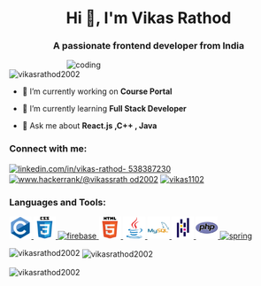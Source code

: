 
<h1 align="center">Hi 👋, I'm Vikas Rathod</h1>
<h3 align="center">A passionate frontend developer from India</h3>
 
 <img align="right" alt="coding" width="400" src="C:\Users\Vishi\Downloads\WhatsApp Image 2023-10-03 at 1.46.13 PM.jpeg">

<p align="left"> <img src="https://komarev.com/ghpvc/?username=vikasrathod2002&label=Profile%20views&color=0e75b6&style=flat" alt="vikasrathod2002" /> </p>

- 🔭 I’m currently working on **Course Portal**

- 🌱 I’m currently learning **Full Stack Developer**

- 💬 Ask me about **React.js ,C++ , Java**

<h3 align="left">Connect with me:</h3>
<p align="left">
<a href="https://linkedin.com/in/linkedin.com/in/vikas-rathod- 538387230" target="blank"><img align="center" src="https://raw.githubusercontent.com/rahuldkjain/github-profile-readme-generator/master/src/images/icons/Social/linked-in-alt.svg" alt="linkedin.com/in/vikas-rathod- 538387230" height="30" width="40" /></a>
<a href="https://www.hackerrank.com/www.hackerrank/@vikassrath od2002" target="blank"><img align="center" src="https://raw.githubusercontent.com/rahuldkjain/github-profile-readme-generator/master/src/images/icons/Social/hackerrank.svg" alt="www.hackerrank/@vikassrath od2002" height="30" width="40" /></a>
<a href="https://www.leetcode.com/vikas1102" target="blank"><img align="center" src="https://raw.githubusercontent.com/rahuldkjain/github-profile-readme-generator/master/src/images/icons/Social/leet-code.svg" alt="vikas1102" height="30" width="40" /></a>
</p>

<h3 align="left">Languages and Tools:</h3>
<p align="left"> <a href="https://www.cprogramming.com/" target="_blank" rel="noreferrer"> <img src="https://raw.githubusercontent.com/devicons/devicon/master/icons/c/c-original.svg" alt="c" width="40" height="40"/> </a> <a href="https://www.w3schools.com/css/" target="_blank" rel="noreferrer"> <img src="https://raw.githubusercontent.com/devicons/devicon/master/icons/css3/css3-original-wordmark.svg" alt="css3" width="40" height="40"/> </a> <a href="https://firebase.google.com/" target="_blank" rel="noreferrer"> <img src="https://www.vectorlogo.zone/logos/firebase/firebase-icon.svg" alt="firebase" width="40" height="40"/> </a> <a href="https://www.w3.org/html/" target="_blank" rel="noreferrer"> <img src="https://raw.githubusercontent.com/devicons/devicon/master/icons/html5/html5-original-wordmark.svg" alt="html5" width="40" height="40"/> </a> <a href="https://www.java.com" target="_blank" rel="noreferrer"> <img src="https://raw.githubusercontent.com/devicons/devicon/master/icons/java/java-original.svg" alt="java" width="40" height="40"/> </a> <a href="https://www.mysql.com/" target="_blank" rel="noreferrer"> <img src="https://raw.githubusercontent.com/devicons/devicon/master/icons/mysql/mysql-original-wordmark.svg" alt="mysql" width="40" height="40"/> </a> <a href="https://pandas.pydata.org/" target="_blank" rel="noreferrer"> <img src="https://raw.githubusercontent.com/devicons/devicon/2ae2a900d2f041da66e950e4d48052658d850630/icons/pandas/pandas-original.svg" alt="pandas" width="40" height="40"/> </a> <a href="https://www.php.net" target="_blank" rel="noreferrer"> <img src="https://raw.githubusercontent.com/devicons/devicon/master/icons/php/php-original.svg" alt="php" width="40" height="40"/> </a> <a href="https://spring.io/" target="_blank" rel="noreferrer"> <img src="https://www.vectorlogo.zone/logos/springio/springio-icon.svg" alt="spring" width="40" height="40"/> </a> </p>

<p><img align="left" src="https://github-readme-stats.vercel.app/api/top-langs?username=vikasrathod2002&show_icons=true&locale=en&layout=compact" alt="vikasrathod2002" /></p>

<p>&nbsp;<img align="center" src="https://github-readme-stats.vercel.app/api?username=vikasrathod2002&show_icons=true&locale=en" alt="vikasrathod2002" /></p>

<p><img align="center" src="https://github-readme-streak-stats.herokuapp.com/?user=vikasrathod2002&" alt="vikasrathod2002" /></p>
